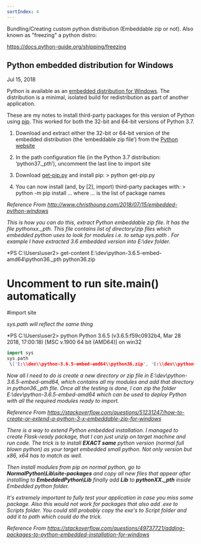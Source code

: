 ```yaml
---
sortIndex: 4
---
```


Bundling/Creating custom python distribution (Embeddable zip or not). Also known as "freezing" a python distro:

<https://docs.python-guide.org/shipping/freezing>

## Python embedded distribution for Windows

Jul 15, 2018

Python is available as an [embedded distribution for Windows](https://docs.python.org/3.7/using/windows.html#embedded-distribution). The distribution is a minimal, isolated build for redistribution as part of another application.

These are my notes to install third-party packages for this version of Python using [pip](https://pip.pypa.io/en/stable/). This worked for both the 32-bit and 64-bit versions of Python 3.7.

1. Download and extract either the 32-bit or 64-bit version of the embedded distribution (the ‘embeddable zip file’) from the [Python website](https://www.python.org/downloads/release/python-370/)

1. In the path configuration file (in the Python 3.7 distribution: ‘python37.\_pth’), uncomment the last line to import site

1. Download [get-pip.py](https://pip.pypa.io/en/stable/installing/#installing-with-get-pip-py) and install pip: > python get-pip.py

1. You can now install (and, by [2], import) third-party packages with: > python -m pip install ... where ... is the list of package names

*Reference From <http://www.christhoung.com/2018/07/15/embedded-python-windows>*

*This is how you can do this, extract Python embeddable zip file. It has the file pythonxx.\_pth. This file contains list of directory/zip files which embedded python uses to look for modules i.e. to setup sys.path . For example I have extracted 3.6 embedded version into E:\\dev folder.*

\*PS C:\\Users\\user2> get-content E:\\dev\\python-3.6.5-embed-amd64\\python36.\_pth
python36.zip

# Uncomment to run site.main() automatically

\#import site

*sys.path will reflect the same thing*

\*PS C:\\Users\\user2> python
Python 3.6.5 (v3.6.5:f59c0932b4, Mar 28 2018, 17:00:18) \[MSC v.1900 64 bit (AMD64)] on win32

```cpp
import sys
sys.path
 \['E:\\dev\\python-3.6.5-embed-amd64\\python36.zip', 'E:\\dev\\python-3.6.5-embed-amd64']
```

*Now all I need to do is create a new directory or zip file in E:\\dev\\python-3.6.5-embed-amd64, which contains all my modules and add that directory in python36.\_pth file. Once all the testing is done, I can zip the folder E:\\dev\\python-3.6.5-embed-amd64 which can be used to deploy Python with all the required modules ready to import.*

*Reference From <https://stackoverflow.com/questions/51231247/how-to-create-or-extend-a-python-3-x-embeddable-zip-for-windows>*

*There is a way to extend Python embedded installation. I managed to create Flask-ready package, that I can just unzip on target machine and run code. The trick is to install **EXACT same** python version (normal full blown python) as your target embedded small python. Not only version but x86, x64 has to match as well.*

*Then install modules from pip on normal python, go to **NormalPython\\Lib\\site-packages** and copy all new files that appear after installing to **EmbeddedPython\\Lib** finally add **Lib** to **pythonXX.\_pth** inside Embedded python folder.*

*It's extremely important to fully test your application in case you miss some package. Also this would not work for packages that also add .exe to Scripts folder. You could still probably copy the exe's to Script folder and add it to path which could do the trick.*

*Reference From <https://stackoverflow.com/questions/49737721/adding-packages-to-python-embedded-installation-for-windows>*
